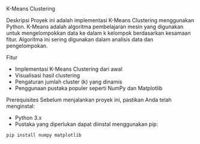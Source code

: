 K-Means Clustering

Deskripsi
Proyek ini adalah implementasi K-Means Clustering menggunakan Python. K-Means adalah algoritma pembelajaran mesin yang digunakan untuk mengelompokkan data ke dalam k kelompok berdasarkan kesamaan fitur. Algoritma ini sering digunakan dalam analisis data dan pengelompokan.

Fitur
- Implementasi K-Means Clustering dari awal
- Visualisasi hasil clustering
- Pengaturan jumlah cluster (k) yang dinamis
- Penggunaan pustaka populer seperti NumPy dan Matplotlib

Prerequisites
Sebelum menjalankan proyek ini, pastikan Anda telah menginstal:
- Python 3.x
- Pustaka yang diperlukan dapat diinstal menggunakan pip:

```bash
pip install numpy matplotlib


